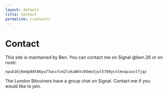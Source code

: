 ```yaml
---
layout: default
title: Contact
permalink: /contact/
---
```


# Contact

This site is maintained by Ben. You can contact me on Signal @ben.26 or on nostr.
```
npub16j6mdp0dt86yu77wssfv42lxka86tv05me3jwl5789ycnlmvqzasxlfjqz
```

The London Bitcoiners have a group chat on Signal. Contact me if you would like to join.